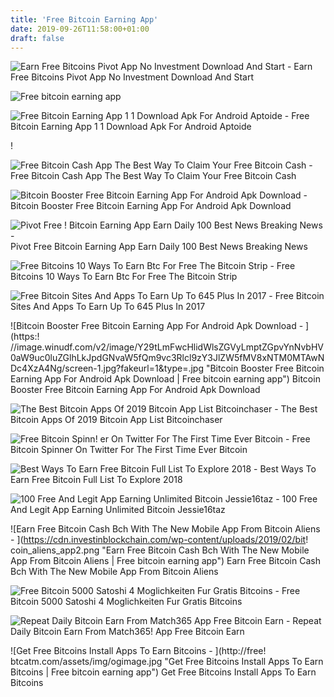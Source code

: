 ```yaml
---
title: 'Free Bitcoin Earning App'
date: 2019-09-26T11:58:00+01:00
draft: false
---
```


![Earn Free Bitcoins Pivot App No Investment Download And Start - ](https://images.weku.io:8234/DQmZsUePNPeSbCdQ9e3t3bJWbigqQLuvTCv2NmWFhU6cs8z/Screenshot_20181002-105651.png "Earn Free Bitcoins Pivot App No Investment Download And Start | Free bitcoin earning app") Earn Free Bitcoins Pivot App No Investment Download And Start

![Free bitcoin earning app](https://www.bookkeeping-basics.net/images/bitcoin-symbol-and-word.jpg "Free bitcoin earning app") 

![Free Bitcoin Earning App 1 1 Download Apk For Android Aptoide - ](https://cdn6.aptoide.com/imgs/f/5/d/f5da9040148f16730a18ced07bad4904_screen.png?h=464 "Free Bitcoin Earning App 1 1 Download Apk For Android Aptoide | Free bitcoin earning app") Free Bitcoin Earning App 1 1 Download Apk For Android Aptoide

!

![Free Bitcoin Cash App The Best Way To Claim Your Free Bitcoin Cash - ](https://bitcoinglobevip.com/wp-content/uploads/2019/05/freebch1.png "Free Bitcoin Cash App The Best Way To Claim Your Free Bitcoin Cash | Free bitcoin earning app") Free Bitcoin Cash App The Best Way To Claim Your Free Bitcoin Cash

![Bitcoin Booster Free Bitcoin Earning App For Android Apk Download - ](https://image.winudf.com/v2/image/Y29tLmFwcHlidWlsZGVyLmptZGpvYnNvbHV0aW9uc0luZGlhLkJpdGNvaW5fQm9vc3Rlcl9zY3JlZW5fNF8xNTM0MTAwNDgyXzAwMQ/screen-4.jpg?fakeurl=1&type=.jpg "Bitcoin Booster Free Bitcoin Earning App For Android Apk Download | Free bitcoin earning app") Bitcoin Booster Free Bitcoin Earning App For Android Apk Download

![Pivot Free !   Bitcoin Earning App Earn Daily 100 Best News Breaking News - ](http://bestnews.icu/wp-content/uploads/2018/10/Y666-531x300.jpg "Pivot Free Bitcoin Earning App Earn Daily 100 Best News Breaking News | Free bitcoin earning app") Pivot Free Bitcoin Earning App Earn Daily 100 Best News Breaking News

![Free Bitcoins 10 Ways To Earn Btc For Free The Bitcoin Strip - ](https://thebitcoinstrip.com/wp-content/uploads/2018/06/300x250_1.gif "Free Bitcoins 10 Ways To Earn Btc For Free The Bitcoin Strip | Free bitcoin earning app") Free Bitcoins 10 Ways To Earn Btc For Free The Bitcoin Strip

![Free Bitcoin Sites And Apps To Earn Up To 645 Plus In 2017 - ](https://i0.wp.com/www.rubiztech.com.ng/wp-content/uploads/2016/10/Free-Bitcoin-Maker-Claim-BTC.png?resize=584%2C320 "Free Bitcoin Sites And Apps To Earn Up To 645 Plus In 2017 | Free bitcoin earning app") Free Bitcoin Sites And Apps To Earn Up To 645 Plus In 2017

![Bitcoin Booster Free Bitcoin Earning App For Android Apk Download - ](https:!   //image.winudf.com/v2/image/Y29tLmFwcHlidWlsZGVyLmptZGpvYnNvbHV0aW9uc0luZGlhLkJpdGNvaW5fQm9vc3Rlcl9zY3JlZW5fMV8xNTM0MTAwNDc4XzA4Ng/screen-1.jpg?fakeurl=1&type=.jpg "Bitcoin Booster Free Bitcoin Earning App For Android Apk Download | Free bitcoin earning app") Bitcoin Booster Free Bitcoin Earning App For Android Apk Download

![The Best Bitcoin Apps Of 2019 Bitcoin App List Bitcoinchaser - ](https://qolczpnfu7-flywheel.netdna-ssl.com/wp-content/uploads/2017/06/FOLD-compressed-bitcoin-app.png "The Best Bitcoin Apps Of 2019 Bitcoin App List Bitcoinchaser | Free bitcoin earning app") The Best Bitcoin Apps Of 2019 Bitcoin App List Bitcoinchaser

![Free Bitcoin Spinn!   er On Twitter For The First Time Ever Bitcoin - ](https://pbs.twimg.com/profile_images/928713408614055936/BElDhWep.jpg "Free Bitcoin S!   pinner On Twitter For The First Time Ever Bitcoin | Free bitcoin earning app") Free Bitcoin Spinner On Twitter For The First Time Ever Bitcoin

![Best Ways To Earn Free Bitcoin Full List To Explore 2018 - ](https://bitmann.org/wp-content/uploads/2018/02/unnamed-1-1.png "Best Ways To Earn Free Bitcoin Full List To Explore 2018 | Free bitcoin earning app") Best Ways To Earn Free Bitcoin Full List To Explore 2018

![100 Free And Legit App Earning Unlimited Bitcoin Jessie16taz - ](https://jessie16taz.files.wordpress.com/2018/03/screenshot_2018-03-05-23-09-22-6181107211974.png?w=840 "100 Free And Legit App Earning Unlimited Bitcoin Jessie16taz | Free bitcoin earning app") 100 Free And Legit App Earning Unlimited Bitcoin Jessie16taz

![Earn Free Bitcoin Cash Bch With The New Mobile App From Bitcoin Aliens - ](https://cdn.investinblockchain.com/wp-content/uploads/2019/02/bit!   coin_aliens_app2.png "Earn Free Bitcoin Cash Bch With The New Mobile App From Bitcoin Aliens | Free bitcoin earning app") Earn Free Bitcoin Cash Bch With The New Mobile App From Bitcoin Aliens

![Free Bitcoin 5000 Satoshi 4 Moglichkeiten Fur Gratis Bitcoins - ](http://parkbankduo.de/img/894845f5db40f8a2b51ba8b5d33d921e.jpg "Free Bitcoin 5000 Satoshi 4 Moglichkeiten Fur Gratis Bitcoins | Free bitcoin earning app") Free Bitcoin 5000 Satoshi 4 Moglichkeiten Fur Gratis Bitcoins

![Repeat Daily Bitcoin Earn From Match365 App Free Bitcoin Earn - ](https://i.ytimg.com/vi/XGhTvpOSP7s/hqdefault.jpg "Repeat Daily Bitcoin Earn From Match365 App Free Bitcoin Earn | Free bitcoin earning app") Repeat Daily Bitcoin Earn From Match365! App Free Bitcoin Earn

![Get Free Bitcoins Install Apps To Earn Bitcoins - ](http://free!   btcatm.com/assets/img/ogimage.jpg "Get Free Bitcoins Install Apps To Earn Bitcoins | Free bitcoin earning app") Get Free Bitcoins Install Apps To Earn Bitcoins